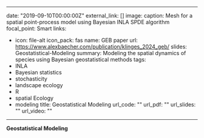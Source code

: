  ---
date: "2019-09-10T00:00:00Z"
external_link: []
image:
  caption: Mesh for a spatial point-process model using Bayesian INLA SPDE algorithm
  focal_point: Smart
links:
- icon: file-alt
  icon_pack: fas
  name: GEB paper
  url: https://www.alexbaecher.com/publication/klinges_2024_geb/
slides: Geostatistical-Modeling
summary: Modeling the spatial dynamics of species using Bayesian geostatistical methods
tags:
- INLA
- Bayesian statistics 
- stochasticity
- landscape ecology
- R
- spatial Ecology
- modeling
title: Geostatistical Modeling
url_code: ""
url_pdf: ""
url_slides: ""
url_video: ""
---

**Geostatistical Modeling**


